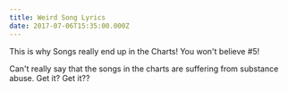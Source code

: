 ```yaml
---
title: Weird Song Lyrics
date: 2017-07-06T15:35:00.000Z
---
```


This is why Songs really end up in the Charts! You won't believe #5!

<section class="hidden" aria-description="Hidden text" tabindex="0">
Can't really say that the songs in the charts are suffering from substance abuse. Get it? Get it??
</section>